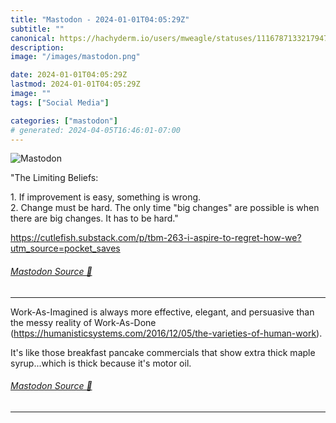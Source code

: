 ```yaml
---
title: "Mastodon - 2024-01-01T04:05:29Z"
subtitle: ""
canonical: https://hachyderm.io/users/mweagle/statuses/111678713321794779
description:
image: "/images/mastodon.png"

date: 2024-01-01T04:05:29Z
lastmod: 2024-01-01T04:05:29Z
image: ""
tags: ["Social Media"]

categories: ["mastodon"]
# generated: 2024-04-05T16:46:01-07:00
---
```

![Mastodon](/images/mastodon.png)

<p>&quot;The Limiting Beliefs:</p><p>1. If improvement is easy, something is wrong.<br />2. Change must be hard. The only time &quot;big changes&quot; are possible is when there are big changes. It has to be hard.&quot;</p><p><a href="https://cutlefish.substack.com/p/tbm-263-i-aspire-to-regret-how-we?utm_source=pocket_saves" target="_blank" rel="nofollow noopener noreferrer" translate="no"><span class="invisible">https://</span><span class="ellipsis">cutlefish.substack.com/p/tbm-2</span><span class="invisible">63-i-aspire-to-regret-how-we?utm_source=pocket_saves</span></a></p>


###### [Mastodon Source 🐘](https://hachyderm.io/@mweagle/111678713321794779)

___

<p>Work-As-Imagined is always more effective, elegant, and persuasive than the messy reality of Work-As-Done (<a href="https://humanisticsystems.com/2016/12/05/the-varieties-of-human-work" target="_blank" rel="nofollow noopener noreferrer" translate="no"><span class="invisible">https://</span><span class="ellipsis">humanisticsystems.com/2016/12/</span><span class="invisible">05/the-varieties-of-human-work</span></a>).  </p><p>It&#39;s like those breakfast pancake commercials that show extra thick maple syrup...which is thick because it&#39;s motor oil.</p>


###### [Mastodon Source 🐘](https://hachyderm.io/@mweagle/111678736851593619)

___
